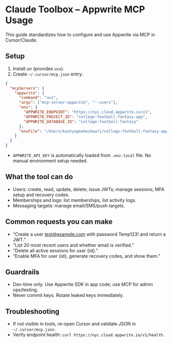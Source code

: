 # Claude Toolbox – Appwrite MCP Usage

This guide standardizes how to configure and use Appwrite via MCP in Cursor/Claude.

## Setup
1. Install uv (provides `uvx`).
2. Create `~/.cursor/mcp.json` entry:
```json
{
  "mcpServers": {
    "appwrite": {
      "command": "uvx",
      "args": ["mcp-server-appwrite", "--users"],
      "env": {
        "APPWRITE_ENDPOINT": "https://nyc.cloud.appwrite.io/v1",
        "APPWRITE_PROJECT_ID": "college-football-fantasy-app",
        "APPWRITE_DATABASE_ID": "college-football-fantasy"
      },
      "envFile": "/Users/kashyapmaheshwari/college-football-fantasy-app/.env.local"
    }
  }
}
```
- `APPWRITE_API_KEY` is automatically loaded from `.env.local` file. No manual environment setup needed.

## What the tool can do
- Users: create, read, update, delete; issue JWTs; manage sessions; MFA setup and recovery codes.
- Memberships and logs: list memberships, list activity logs.
- Messaging targets: manage email/SMS/push targets.

## Common requests you can make
- “Create a user test@example.com with password Temp123! and return a JWT.”
- “List 20 most recent users and whether email is verified.”
- “Delete all active sessions for user {id}.”
- “Enable MFA for user {id}, generate recovery codes, and show them.”

## Guardrails
- Dev-time only. Use Appwrite SDK in app code; use MCP for admin ops/testing.
- Never commit keys. Rotate leaked keys immediately.

## Troubleshooting
- If not visible in tools, re-open Cursor and validate JSON in `~/.cursor/mcp.json`.
- Verify endpoint health: `curl https://nyc.cloud.appwrite.io/v1/health`.

